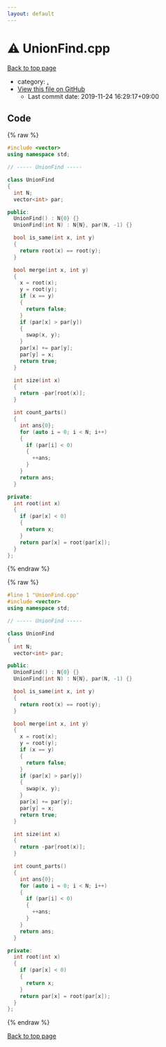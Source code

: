 ```yaml
---
layout: default
---
```


<!-- mathjax config similar to math.stackexchange -->
<script type="text/javascript" async
  src="https://cdnjs.cloudflare.com/ajax/libs/mathjax/2.7.5/MathJax.js?config=TeX-MML-AM_CHTML">
</script>
<script type="text/x-mathjax-config">
  MathJax.Hub.Config({
    TeX: { equationNumbers: { autoNumber: "AMS" }},
    tex2jax: {
      inlineMath: [ ['$','$'] ],
      processEscapes: true
    },
    "HTML-CSS": { matchFontHeight: false },
    displayAlign: "left",
    displayIndent: "2em"
  });
</script>

<script type="text/javascript" src="https://cdnjs.cloudflare.com/ajax/libs/jquery/3.4.1/jquery.min.js"></script>
<script src="https://cdn.jsdelivr.net/npm/jquery-balloon-js@1.1.2/jquery.balloon.min.js" integrity="sha256-ZEYs9VrgAeNuPvs15E39OsyOJaIkXEEt10fzxJ20+2I=" crossorigin="anonymous"></script>
<script type="text/javascript" src="../assets/js/copy-button.js"></script>
<link rel="stylesheet" href="../assets/css/copy-button.css" />


# :warning: UnionFind.cpp

<a href="../index.html">Back to top page</a>

* category: <a href="../index.html#5058f1af8388633f609cadb75a75dc9d">.</a>
* <a href="{{ site.github.repository_url }}/blob/master/UnionFind.cpp">View this file on GitHub</a>
    - Last commit date: 2019-11-24 16:29:17+09:00




## Code

<a id="unbundled"></a>
{% raw %}
```cpp
#include <vector>
using namespace std;

// ----- UnionFind -----

class UnionFind
{
  int N;
  vector<int> par;

public:
  UnionFind() : N{0} {}
  UnionFind(int N) : N{N}, par(N, -1) {}

  bool is_same(int x, int y)
  {
    return root(x) == root(y);
  }

  bool merge(int x, int y)
  {
    x = root(x);
    y = root(y);
    if (x == y)
    {
      return false;
    }
    if (par[x] > par[y])
    {
      swap(x, y);
    }
    par[x] += par[y];
    par[y] = x;
    return true;
  }

  int size(int x)
  {
    return -par[root(x)];
  }

  int count_parts()
  {
    int ans{0};
    for (auto i = 0; i < N; i++)
    {
      if (par[i] < 0)
      {
        ++ans;
      }
    }
    return ans;
  }

private:
  int root(int x)
  {
    if (par[x] < 0)
    {
      return x;
    }
    return par[x] = root(par[x]);
  }
};

```
{% endraw %}

<a id="bundled"></a>
{% raw %}
```cpp
#line 1 "UnionFind.cpp"
#include <vector>
using namespace std;

// ----- UnionFind -----

class UnionFind
{
  int N;
  vector<int> par;

public:
  UnionFind() : N{0} {}
  UnionFind(int N) : N{N}, par(N, -1) {}

  bool is_same(int x, int y)
  {
    return root(x) == root(y);
  }

  bool merge(int x, int y)
  {
    x = root(x);
    y = root(y);
    if (x == y)
    {
      return false;
    }
    if (par[x] > par[y])
    {
      swap(x, y);
    }
    par[x] += par[y];
    par[y] = x;
    return true;
  }

  int size(int x)
  {
    return -par[root(x)];
  }

  int count_parts()
  {
    int ans{0};
    for (auto i = 0; i < N; i++)
    {
      if (par[i] < 0)
      {
        ++ans;
      }
    }
    return ans;
  }

private:
  int root(int x)
  {
    if (par[x] < 0)
    {
      return x;
    }
    return par[x] = root(par[x]);
  }
};

```
{% endraw %}

<a href="../index.html">Back to top page</a>

